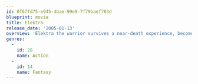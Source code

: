 ```yaml
---
id: 0f67fd75-e945-4bae-99e9-7f79baef703d
blueprint: movie
title: Elektra
release_date: '2005-01-13'
overview: 'Elektra the warrior survives a near-death experience, becomes an assassin-for-hire, and tries to protect her two latest targets, a single father and his young daughter, from a group of supernatural assassins.'
genres:
  -
    id: 28
    name: Action
  -
    id: 14
    name: Fantasy
---
```

